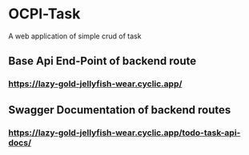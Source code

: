 # OCPl-Task
A web application of simple crud of task

## Base Api End-Point of backend route
### https://lazy-gold-jellyfish-wear.cyclic.app/

## Swagger Documentation of backend routes
### https://lazy-gold-jellyfish-wear.cyclic.app/todo-task-api-docs/